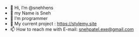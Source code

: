 - 👋 Hi, I’m @snehhens
- 💞️ my Name is Sneh
- 👀 I’m programmer
- 🌱 My current project : https://stylemy.site
- 📫 How to reach me with E-mail: snehpatel.exe@gmail.com

<!---
snehhens/snehhens is a ✨ special ✨ repository because its `README.md` (this file) appears on your GitHub profile.
You can click the Preview link to take a look at your changes.
--->
